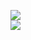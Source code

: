 [![](https://img.shields.io/badge/Made%20With-Github%20Spray-lightgrey.svg?style=for-the-badge&logo=github)](https://github.com/Annihil/github-spray#1246)  
[![](https://i.imgur.com/2DrTn0Z.gif)](https://github.com/Annihil/github-spray)